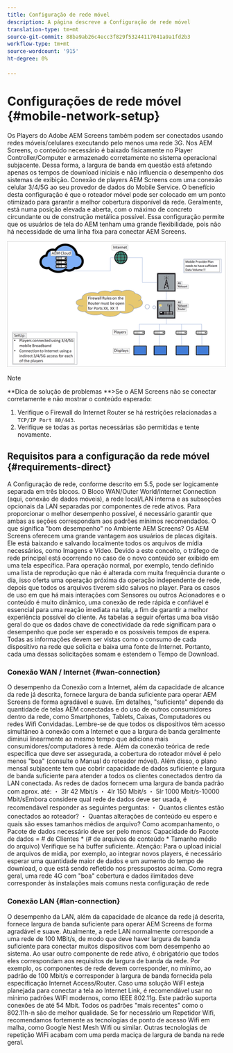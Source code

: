 ```yaml
---
title: Configuração de rede móvel
description: A página descreve a Configuração de rede móvel
translation-type: tm+mt
source-git-commit: 88ba9ab26c4ecc3f829f53244117041a9a1fd2b3
workflow-type: tm+mt
source-wordcount: '915'
ht-degree: 0%

---
```



# Configurações de rede móvel {#mobile-network-setup}

Os Players do Adobe AEM Screens também podem ser conectados usando redes móveis/celulares executando pelo menos uma rede 3G.
Nos AEM Screens, o conteúdo necessário é baixado fisicamente no Player Controller/Computer e armazenado corretamente no sistema operacional subjacente. Dessa forma, a largura de banda em questão está afetando apenas os tempos de download iniciais e não influencia o desempenho dos sistemas de exibição.
Conexão de players AEM Screens com uma conexão celular 3/4/5G ao seu provedor de dados do Mobile Service. O benefício desta configuração é que o roteador móvel pode ser colocado em um ponto otimizado para garantir a melhor cobertura disponível da rede. Geralmente, está numa posição elevada e aberta, com o máximo de concreto circundante ou de construção metálica possível.
Essa configuração permite que os usuários de tela do AEM tenham uma grande flexibilidade, pois não há necessidade de uma linha fixa para conectar AEM Screens.


![](/help/using/assets/mobile-network-1.png)

>[!NOTE]
>**Dica de solução de problemas **>Se o AEM Screens não se conectar corretamente e não mostrar o conteúdo esperado:
>
>1. Verifique o Firewall do Internet Router se há restrições relacionadas a `TCP/IP Port 80/443`.
>1. Verifique se todas as portas necessárias são permitidas e tente novamente.




## Requisitos para a configuração da rede móvel {#requirements-direct}

A Configuração de rede, conforme descrito em 5.5, pode ser logicamente separada em três blocos. O Bloco WAN/Outer World/Internet Connection (aqui, conexão de dados móveis), a rede local/LAN interna e as subseções opcionais da LAN separadas por componentes de rede ativos.
Para proporcionar o melhor desempenho possível, é necessário garantir que ambas as seções correspondam aos padrões mínimos recomendados.
O que significa &quot;bom desempenho&quot; no Ambiente AEM Screens?
Os AEM Screens oferecem uma grande vantagem aos usuários de placas digitais. Ele está baixando e salvando localmente todos os arquivos de mídia necessários, como Imagens e Vídeo. Devido a este conceito, o tráfego de rede principal está ocorrendo no caso de o novo conteúdo ser exibido em uma tela específica.
Para operação normal, por exemplo, tendo definido uma lista de reprodução que não é alterada com muita frequência durante o dia, isso oferta uma operação próxima da operação independente de rede, depois que todos os arquivos tiverem sido salvos no player.
Para os casos de uso em que há mais interações com Sensores ou outros Acionadores e o conteúdo é muito dinâmico, uma conexão de rede rápida e confiável é essencial para uma reação imediata na tela, a fim de garantir a melhor experiência possível do cliente.
As tabelas a seguir ofertas uma boa visão geral do que os dados chave de conectividade da rede significam para o desempenho que pode ser esperado e os possíveis tempos de espera.
Todas as informações devem ser vistas como o consumo de cada dispositivo na rede que solicita e baixa uma fonte de Internet. Portanto, cada uma dessas solicitações somam e estendem o Tempo de Download.


### Conexão WAN / Internet {#wan-connection}

O desempenho da Conexão com a Internet, além da capacidade de alcance da rede já descrita, fornece largura de banda suficiente para operar AEM Screens de forma agradável e suave. Em detalhes, &quot;suficiente&quot; depende da quantidade de telas AEM conectadas e do uso de outros consumidores dentro da rede, como Smartphones, Tablets, Caixas, Computadores ou redes Wifi Convidadas.
Lembre-se de que todos os dispositivos têm acesso simultâneo à conexão com a Internet e que a largura de banda geralmente diminui linearmente ao mesmo tempo que adiciona mais consumidores/computadores à rede.
Além da conexão teórica de rede específica que deve ser assegurada, a cobertura do roteador móvel é pelo menos &quot;boa&quot; (consulte o Manual do roteador móvel). Além disso, o plano mensal subjacente tem que cobrir capacidade de dados suficiente e largura de banda suficiente para atender a todos os clientes conectados dentro da LAN conectada.
As redes de dados fornecem uma largura de banda padrão com aprox. até:
・ 3Ir 42 Mbit/s ・ 4Ir 150 Mbit/s ・ 5Ir 1000 Mbit/s-10000 Mbit/sEmbora considere qual rede de dados deve ser usada, é recomendável responder as seguintes perguntas:
・ Quantos clientes estão conectados ao roteador?
・ Quantas alterações de conteúdo eu espero e quais são esses tamanhos médios de arquivo?
Como acompanhamento, o Pacote de dados necessário deve ser pelo menos:
Capacidade do Pacote de dados = # de Clientes * (# de arquivos de conteúdo * Tamanho médio do arquivo) Verifique se há buffer suficiente.
Atenção: Para o upload inicial de arquivos de mídia, por exemplo, ao integrar novos players, é necessário esperar uma quantidade maior de dados e um aumento do tempo de download, o que está sendo refletido nos pressupostos acima.
Como regra geral, uma rede 4G com &quot;boa&quot; cobertura e dados ilimitados deve corresponder às instalações mais comuns nesta configuração de rede


### Conexão LAN {#lan-connection}

O desempenho da LAN, além da capacidade de alcance da rede já descrita, fornece largura de banda suficiente para operar AEM Screens de forma agradável e suave. Atualmente, a rede LAN normalmente corresponde a uma rede de 100 MBit/s, de modo que deve haver largura de banda suficiente para conectar muitos dispositivos com bom desempenho ao sistema. Ao usar outro componente de rede ativo, é obrigatório que todos eles correspondam aos requisitos de largura de banda da rede. Por exemplo, os componentes de rede devem corresponder, no mínimo, ao padrão de 100 Mbit/s e corresponder à largura de banda fornecida pela especificação Internet Access/Router.
Caso uma solução WiFI esteja planejada para conectar a tela ao Internet Link, é recomendável usar no mínimo padrões WIFI modernos, como IEEE 802.11g. Este padrão suporta conexões de até 54 Mbit. Todos os padrões &quot;mais recentes&quot; como o 802.11h-n são de melhor qualidade. Se for necessário um Repetidor Wifi, recomendamos fortemente as tecnologias de ponto de acesso Wifi em malha, como Google Nest Mesh Wifi ou similar.
Outras tecnologias de repetição WiFi acabam com uma perda maciça de largura de banda na rede geral.
